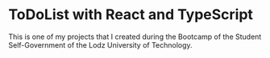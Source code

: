 # ToDoList with React and TypeScript

This is one of my projects that I created during the Bootcamp of the Student Self-Government of the Lodz University of Technology.
